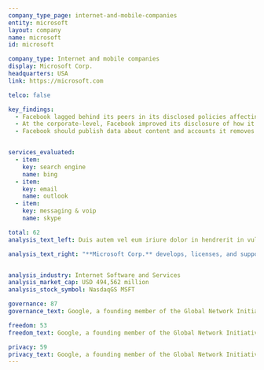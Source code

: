```yaml
---
company_type_page: internet-and-mobile-companies
entity: microsoft
layout: company
name: microsoft
id: microsoft

company_type: Internet and mobile companies
display: Microsoft Corp.
headquarters: USA
link: https://microsoft.com

telco: false

key_findings:
  - Facebook lagged behind its peers in its disclosed policies affecting users’ freedom of expression and privacy.
  - At the corporate-level, Facebook improved its disclosure of how it implements  commitments to freedom of expression and privacy since the company was evaluated by this Index in 2015.
  - Facebook should publish data about content and accounts it removes for violations of its rules, improve its transparency reporting on private third party requests for content removals, and improve disclosures about the handling of user information.


services_evaluated:
  - item:
    key: search engine
    name: bing
  - item:
    key: email
    name: outlook
  - item:
    key: messaging & voip
    name: skype

total: 62
analysis_text_left: Duis autem vel eum iriure dolor in hendrerit in vulputate velit esse molestie consequat, vel illum dolore eu feugiat nulla facilisis at vero eros et accumsan et iusto odio dignissim qui blandit praesent luptatum zzril delenit augue duis dolore te feugait nulla facilisi. Lorem ipsum dolor sit amet, consectetuer adipiscing elit, sed diam nonummy nibh euismod tincidunt ut laoreet dolore magna aliquam erat volutpat.

analysis_text_right: "**Microsoft Corp.** develops, licenses, and supports software products, services, and devices worldwide. The company offers a wide range of software and hardware for both consumer and business markets. Major offerings include Windows operating system, Microsoft Office, Windows Phone software and devices, Xbox video game system and related services, Surface devices and accessories, advertising services, server products, Skype, and Office 365 cloud services."


analysis_industry: Internet Software and Services
analysis_market_cap: USD 494,562 million
analysis_stock_symbol: NasdaqGS MSFT

governance: 87
governance_text: Google, a founding member of the Global Network Initiative (GNI), earned the highest overall score in the Index. However there is much room for improvement.

freedom: 53
freedom_text: Google, a founding member of the Global Network Initiative (GNI), earned the highest overall score in the Index. However there is much room for improvement.

privacy: 59
privacy_text: Google, a founding member of the Global Network Initiative (GNI), earned the highest overall score in the Index. However there is much room for improvement.
---
```

